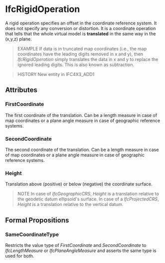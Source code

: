 # IfcRigidOperation

A rigid operation specifies an offset in the coordinate reference system. It does not specify any conversion or distortion. It is a coordinate operation that tells that the whole virtual model is **translated** in the same way in the (x,y,z) plane.

> EXAMPLE  If data is in truncated map coordinates (i.e., the map coordinates have the leading digits removed in x and y), then _IfcRigidOperation_ simply translates the data in x and y to replace the ignored leading digits. This is also known as subtraction.

> HISTORY New entity in IFC4X3_ADD1

## Attributes

### FirstCoordinate

The first coordinate of the translation. Can be a length measure in case of map coordinates or a plane angle measure in case of geographic reference systems.

### SecondCoordinate

The second coordinate of the translation. Can be a length measure in case of map coordinates or a plane angle measure in case of geographic reference systems.

### Height

Translation above (positive) or below (negative) the coordinate surface.

> NOTE  In case of _IfcGeographicCRS_, *Height* is a translation relative to the geodetic datum ellipsoid's surface. In case of a _IfcProjectedCRS_, *Height* is a translation relative to the vertical datum.

## Formal Propositions

### SameCoordinateType

Restricts the value type of _FirstCoordinate_ and _SecondCoordinate_ to _IfcLengthMeasure_ or _IfcPlaneAngleMeasure_ and asserts the same type is used for both.
